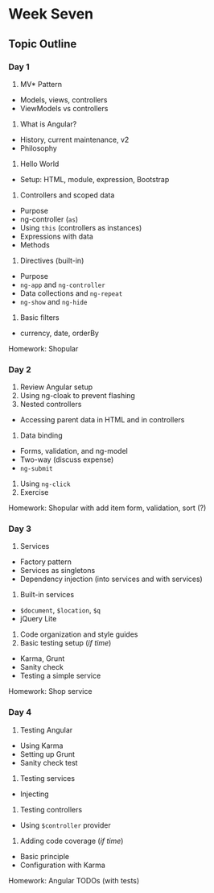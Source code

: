 # Week Seven

## Topic Outline

### Day 1

1. MV* Pattern
  * Models, views, controllers
  * ViewModels vs controllers
1. What is Angular?
  * History, current maintenance, v2
  * Philosophy
1. Hello World
  * Setup: HTML, module, expression, Bootstrap
1. Controllers and scoped data
  * Purpose
  * ng-controller (`as`)
  * Using `this` (controllers as instances)
  * Expressions with data
  * Methods
1. Directives (built-in)
  * Purpose
  * `ng-app` and `ng-controller`
  * Data collections and `ng-repeat`
  * `ng-show` and `ng-hide`
1. Basic filters
  * currency, date, orderBy

Homework: Shopular

### Day 2

1. Review Angular setup
1. Using ng-cloak to prevent flashing
1. Nested controllers
  * Accessing parent data in HTML and in controllers
1. Data binding
  * Forms, validation, and ng-model
  * Two-way (discuss expense)
  * `ng-submit`
1. Using `ng-click`
1. Exercise

Homework: Shopular with add item form, validation, sort (?)

### Day 3

1. Services
  * Factory pattern
  * Services as singletons
  * Dependency injection (into services and with services)
1. Built-in services
  * `$document`, `$location`, `$q`
  * jQuery Lite
1. Code organization and style guides
1. Basic testing setup (_if time_)
  * Karma, Grunt
  * Sanity check
  * Testing a simple service

Homework: Shop service

### Day 4

1. Testing Angular
  * Using Karma
  * Setting up Grunt
  * Sanity check test
1. Testing services
  * Injecting
1. Testing controllers
  * Using `$controller` provider
1. Adding code coverage (_if time_)
  * Basic principle
  * Configuration with Karma

Homework: Angular TODOs (with tests)
